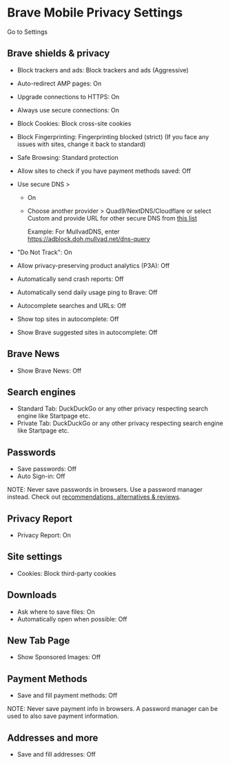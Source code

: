 # Brave Mobile Privacy Settings

Go to Settings



## Brave shields & privacy
- Block trackers and ads: Block trackers and ads (Aggressive)
- Auto-redirect AMP pages: On
- Upgrade connections to HTTPS: On
- Always use secure connections: On
- Block Cookies: Block cross-site cookies
- Block Fingerprinting: Fingerprinting blocked (strict) (If you face any issues with sites, change it back to standard)
- Safe Browsing: Standard protection
- Allow sites to check if you have payment methods saved: Off
- Use secure DNS >
  - On
  - Choose another provider > Quad9/NextDNS/Cloudflare or select Custom and provide URL for other secure DNS from [this list](https://www.privacyguides.org/dns/)
    
    Example: For MullvadDNS, enter https://adblock.doh.mullvad.net/dns-query

- "Do Not Track": On
- Allow privacy-preserving product analytics (P3A): Off
- Automatically send crash reports: Off
- Automatically send daily usage ping to Brave: Off
- Autocomplete searches and URLs: Off
- Show top sites in autocomplete: Off
- Show Brave suggested sites in autocomplete: Off



## Brave News
- Show Brave News: Off



## Search engines
- Standard Tab: DuckDuckGo or any other privacy respecting search engine like Startpage etc.
- Private Tab: DuckDuckGo or any other privacy respecting search engine like Startpage etc.



## Passwords
- Save passwords: Off
- Auto Sign-in: Off

NOTE: Never save passwords in browsers. Use a password manager instead. Check out [recommendations, alternatives & reviews](https://github.com/the-weird-aquarian/privacy-settings#recommendations-alternatives--reviews).



## Privacy Report
- Privacy Report: On



## Site settings
- Cookies: Block third-party cookies



## Downloads
- Ask where to save files: On
- Automatically open when possible: Off



## New Tab Page
- Show Sponsored Images: Off



## Payment Methods
- Save and fill payment methods: Off

NOTE: Never save payment info in browsers. A password manager can be used to also save payment information.



## Addresses and more
- Save and fill addresses: Off
